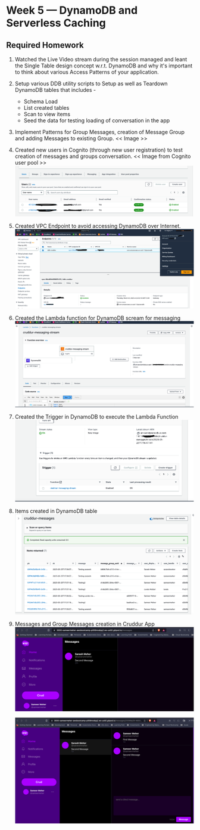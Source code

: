 # Week 5 — DynamoDB and Serverless Caching

## Required Homework

1. Watched the Live Video stream during the session managed and leant the Single Table design concept w.r.t. DynamoDB and why it's important to think about various Access Patterns of your application.

2. Setup various DDB utility scripts to Setup as well as Teardown DynamoDB tables that includes - 
   - Schema Load 
   - List created tables
   - Scan to view items
   - Seed the data for testing loading of conversation in the app

3. Implement Patterns for Group Messages, creation of Message Group and adding Messages to existing Group.
   << Image >>

4. Created new users in Cognito (through new user registration) to test creation of messages and groups conversation.
   << Image from Cognito user pool >>
   ![Cognito Users](../_docs/assets/week-5/cognito-users.png)

5. Created VPC Endpoint to avoid accessing DynamoDB over Internet.
   ![VPC EndPoint](../_docs/assets/week-5/vpc-endpoint.png)

6. Created the Lambda function for DynamoDB scream for messaging
   ![Lambda](../_docs/assets/week-5/lambda-function.png)

7. Created the Trigger in DynamoDB to execute the Lambda Function   
   ![DynamoDB Trigger](../_docs/assets/week-5/dynamodb-trigger.png)

8. Items created in DynamoDB table    
   ![DynamoDB Items](../_docs/assets/week-5/dynamodb-items.png)

9. Messages and Group Messages creation in Cruddur App
   ![Messages](../_docs/assets/week-5/messages-1.png)

   ![Group Messages](../_docs/assets/week-5/group_messages.png)